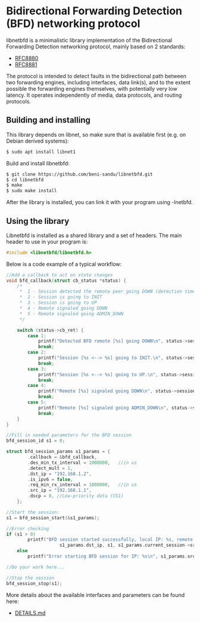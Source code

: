 Bidirectional Forwarding Detection (BFD) networking protocol
============================================================

libnetbfd is a minimalistic library implementation of the Bidirectional Forwarding Detection networking protocol, mainly based on 2 standards:

- [RFC8880](https://datatracker.ietf.org/doc/html/rfc5880)
- [RFC8881](https://datatracker.ietf.org/doc/html/rfc5881)

The protocol is intended to detect faults in the bidirectional path between two forwarding engines, including interfaces,
data link(s), and to the extent possible the forwarding engines themselves, with potentially very low latency.  It operates
independently of media, data protocols, and routing protocols.

Building and installing
-----------------------
This library depends on libnet, so make sure that is available first (e.g. on Debian derived systems):

```sh
$ sudo apt install libnet1
```

Build and install libnetbfd:

```sh
$ git clone https://github.com/beni-sandu/libnetbfd.git
$ cd libnetbfd
$ make
$ sudo make install
```
After the library is installed, you can link it with your program using -lnetbfd.

Using the library
-----------------
Libnetbfd is installed as a shared library and a set of headers. The main header to use in your program is:

```c
#include <libnetbfd/libnetbfd.h>
```

Below is a code example of a typical workflow:

```c
//Add a callback to act on state changes
void bfd_callback(struct cb_status *status) {
    /*
     *  1 - Session detected the remote peer going DOWN (detection time expired)
     *  2 - Session is going to INIT
     *  3 - Session is going to UP
     *  4 - Remote signaled going DOWN
     *  5 - Remote signaled going ADMIN_DOWN
     */

    switch (status->cb_ret) {
        case 1:
            printf("Detected BFD remote [%s] going DOWN\n", status->session_params->dst_ip);
            break;
        case 2:
            printf("Session [%s <--> %s] going to INIT.\n", status->session_params->src_ip, status->session_params->dst_ip);
            break;
        case 3:
            printf("Session [%s <--> %s] going to UP.\n", status->session_params->src_ip, status->session_params->dst_ip);
            break;
        case 4:
            printf("Remote [%s] signaled going DOWN\n", status->session_params->dst_ip);
            break;
        case 5:
            printf("Remote [%s] signaled going ADMIN_DOWN\n", status->session_params->dst_ip);
            break;
    }
}

//Fill in needed parameters for the BFD session
bfd_session_id s1 = 0;

struct bfd_session_params s1_params = {
        .callback = &bfd_callback,
        .des_min_tx_interval = 1000000,   //in us
        .detect_mult = 1,
        .dst_ip = "192.168.1.2",
        .is_ipv6 = false,
        .req_min_rx_interval = 1000000,   //in us
        .src_ip = "192.168.1.1",
        .dscp = 8, //Low-priority data (CS1)
    };

//Start the session:
s1 = bfd_session_start(&s1_params);

//Error checking
if (s1 > 0)
        printf("BFD session started successfully, local IP: %s, remote IP: %s, session id: %ld, src_port: %d\n", s1_params.src_ip,
                    s1_params.dst_ip, s1, s1_params.current_session->src_port);
    else
        printf("Error starting BFD session for IP: %s\n", s1_params.src_ip);

//Do your work here...

//Stop the session
bfd_session_stop(s1);
```

More details about the available interfaces and parameters can be found here:
- [DETAILS.md](DETAILS.md)